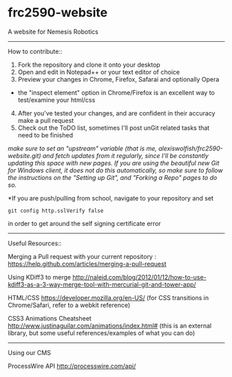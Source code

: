 frc2590-website
===============

A website for Nemesis Robotics

***
How to contribute::

1. Fork the repository and clone it onto your desktop
2. Open and edit in Notepad++ or your text editor of choice
3. Preview your changes in Chrome, Firefox, Safarai and optionally Opera
  * the "inspect element" option in Chrome/Firefox is an excellent way to test/examine your html/css
4. After you've tested your changes, and are confident in their accuracy make a pull request
5. Check out the ToDO list, sometimes I'll post unGit related tasks that need to be finished

*make sure to set an "upstream" variable (that is me, alexiswolfish/frc2590-website.git) and fetch updates
from it regularly, since I'll be constantly updating this space with new pages. If you are using the beautiful
new Git for Windows client, it does not do this automatically, so make sure to follow the instructions on the
"Setting up Git", and "Forking a Repo" pages to do so.*


*If you are push/pulling from school, navigate to your repository and set

    git config http.sslVerify false

in order to get around the self signing certificate error

***
Useful Resources::

Merging a Pull request with your current repository
: https://help.github.com/articles/merging-a-pull-request

Using KDiff3 to merge
http://naleid.com/blog/2012/01/12/how-to-use-kdiff3-as-a-3-way-merge-tool-with-mercurial-git-and-tower-app/

HTML/CSS
https://developer.mozilla.org/en-US/
(for CSS transitions in Chrome/Safari, refer to a webkit reference)

CSS3 Animations Cheatsheet
http://www.justinaguilar.com/animations/index.html#
(this is an external library, but some useful references/examples of what you can do)

***
Using our CMS

ProcessWire API
http://processwire.com/api/
